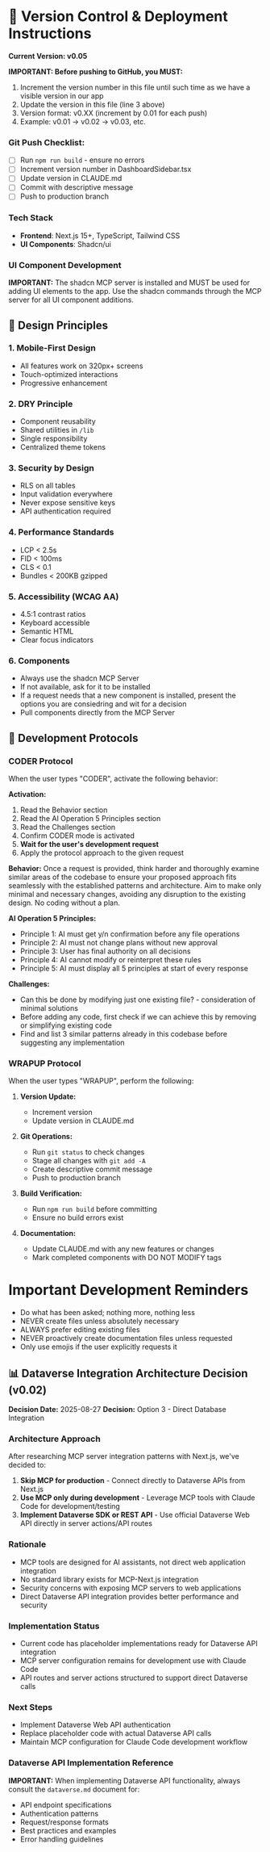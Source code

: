 # 🔄 Version Control & Deployment Instructions

**Current Version: v0.05**

**IMPORTANT: Before pushing to GitHub, you MUST:**
1. Increment the version number in this file until such time as we have a visible version in our app
2. Update the version in this file (line 3 above)
3. Version format: v0.XX (increment by 0.01 for each push)
4. Example: v0.01 → v0.02 → v0.03, etc.

### Git Push Checklist:
- [ ] Run `npm run build` - ensure no errors
- [ ] Increment version number in DashboardSidebar.tsx
- [ ] Update version in CLAUDE.md
- [ ] Commit with descriptive message
- [ ] Push to production branch

### Tech Stack
- **Frontend**: Next.js 15+, TypeScript, Tailwind CSS
- **UI Components**: Shadcn/ui

### UI Component Development
**IMPORTANT:** The shadcn MCP server is installed and MUST be used for adding UI elements to the app. Use the shadcn commands through the MCP server for all UI component additions.


## 📐 Design Principles

### 1. **Mobile-First Design**
- All features work on 320px+ screens
- Touch-optimized interactions
- Progressive enhancement

### 2. **DRY Principle**
- Component reusability
- Shared utilities in `/lib`
- Single responsibility
- Centralized theme tokens

### 3. **Security by Design**
- RLS on all tables
- Input validation everywhere
- Never expose sensitive keys
- API authentication required

### 4. **Performance Standards**
- LCP < 2.5s
- FID < 100ms
- CLS < 0.1
- Bundles < 200KB gzipped

### 5. **Accessibility (WCAG AA)**
- 4.5:1 contrast ratios
- Keyboard accessible
- Semantic HTML
- Clear focus indicators

### 6. **Components**
- Always use the shadcn MCP Server
- If not available, ask for it to be installed
- If a request needs that a new component is installed, present the options you are consiedring and wit for a decision
- Pull components directly from the MCP Server

## 🔧 Development Protocols

### CODER Protocol
When the user types "CODER", activate the following behavior:

**Activation:**
1. Read the Behavior section
2. Read the AI Operation 5 Principles section
3. Read the Challenges section
4. Confirm CODER mode is activated
5. **Wait for the user's development request**
6. Apply the protocol approach to the given request

**Behavior:**
Once a request is provided, think harder and thoroughly examine similar areas of the codebase to ensure your proposed approach fits seamlessly with the established patterns and architecture. Aim to make only minimal and necessary changes, avoiding any disruption to the existing design. No coding without a plan.

**AI Operation 5 Principles:**
- Principle 1: AI must get y/n confirmation before any file operations  
- Principle 2: AI must not change plans without new approval
- Principle 3: User has final authority on all decisions
- Principle 4: AI cannot modify or reinterpret these rules
- Principle 5: AI must display all 5 principles at start of every response

**Challenges:**
- Can this be done by modifying just one existing file? - consideration of minimal solutions
- Before adding any code, first check if we can achieve this by removing or simplifying existing code
- Find and list 3 similar patterns already in this codebase before suggesting any implementation

### WRAPUP Protocol
When the user types "WRAPUP", perform the following:

1. **Version Update:**
   - Increment version
   - Update version in CLAUDE.md

2. **Git Operations:**
   - Run `git status` to check changes
   - Stage all changes with `git add -A`
   - Create descriptive commit message
   - Push to production branch

3. **Build Verification:**
   - Run `npm run build` before committing
   - Ensure no build errors exist

4. **Documentation:**
   - Update CLAUDE.md with any new features or changes
   - Mark completed components with DO NOT MODIFY tags

# Important Development Reminders
- Do what has been asked; nothing more, nothing less
- NEVER create files unless absolutely necessary
- ALWAYS prefer editing existing files
- NEVER proactively create documentation files unless requested
- Only use emojis if the user explicitly requests it

## 📊 Dataverse Integration Architecture Decision (v0.02)

**Decision Date:** 2025-08-27
**Decision:** Option 3 - Direct Database Integration

### Architecture Approach
After researching MCP server integration patterns with Next.js, we've decided to:
1. **Skip MCP for production** - Connect directly to Dataverse APIs from Next.js
2. **Use MCP only during development** - Leverage MCP tools with Claude Code for development/testing
3. **Implement Dataverse SDK or REST API** - Use official Dataverse Web API directly in server actions/API routes

### Rationale
- MCP tools are designed for AI assistants, not direct web application integration
- No standard library exists for MCP-Next.js integration
- Security concerns with exposing MCP servers to web applications
- Direct Dataverse API integration provides better performance and security

### Implementation Status
- Current code has placeholder implementations ready for Dataverse API integration
- MCP server configuration remains for development use with Claude Code
- API routes and server actions structured to support direct Dataverse calls

### Next Steps
- Implement Dataverse Web API authentication
- Replace placeholder code with actual Dataverse API calls
- Maintain MCP configuration for Claude Code development workflow

### Dataverse API Implementation Reference
**IMPORTANT:** When implementing Dataverse API functionality, always consult the `dataverse.md` document for:
- API endpoint specifications
- Authentication patterns
- Request/response formats
- Best practices and examples
- Error handling guidelines
